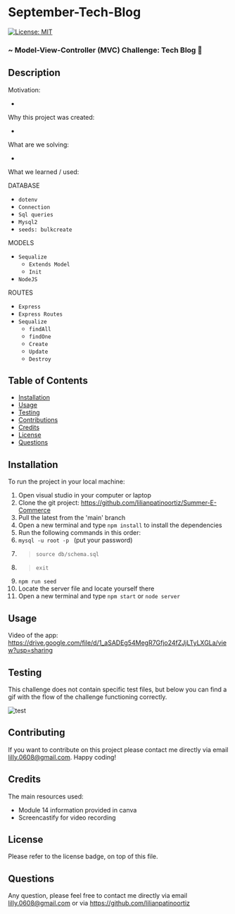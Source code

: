 # September-Tech-Blog

[![License: MIT](https://img.shields.io/badge/License-MIT-yellow.svg)](https://opensource.org/licenses/MIT)

### ~ Model-View-Controller (MVC) Challenge: Tech Blog 📝

## Description

Motivation:

-

Why this project was created:

-

What are we solving:

-

What we learned / used:

DATABASE

- `dotenv`
- `Connection`
- `Sql queries`
- `Mysql2`
- `seeds: bulkcreate`

MODELS

- `Sequalize`
  - `Extends Model`
  - `Init`
- `NodeJS`

ROUTES

- `Express`
- `Express Routes`
- `Sequalize`
  - `findAll`
  - `findOne`
  - `Create`
  - `Update`
  - `Destroy`

## Table of Contents

- [Installation](#installation)
- [Usage](#usage)
- [Testing](#testing)
- [Contributions](#contributing)
- [Credits](#credits)
- [License](#license)
- [Questions](#questions)

## Installation

To run the project in your local machine:

1. Open visual studio in your computer or laptop
2. Clone the git project: https://github.com/lilianpatinoortiz/Summer-E-Commerce
3. Pull the latest from the 'main' branch
4. Open a new terminal and type `npm install` to install the dependencies
5. Run the following commands in this order:
6. `mysql -u root -p ` (put your password)
7. > `source db/schema.sql `
8. > `exit`
9. `npm run seed`
10. Locate the server file and locate yourself there
11. Open a new terminal and type `npm start` or `node server`

## Usage

Video of the app: https://drive.google.com/file/d/1_aSADEg54MegR7Gfjo24fZJjLTyLXGLa/view?usp=sharing

## Testing

This challenge does not contain specific test files, but below you can find a gif with the flow of the challenge functioning correctly.

![test](assets/img/gif.gif)

## Contributing

If you want to contribute on this project please contact me directly via email lilly.0608@gmail.com. Happy coding!

## Credits

The main resources used:

- Module 14 information provided in canva
- Screencastify for video recording

## License

Please refer to the license badge, on top of this file.

## Questions

Any question, please feel free to contact me directly via email lilly.0608@gmail.com or via https://github.com/lilianpatinoortiz
